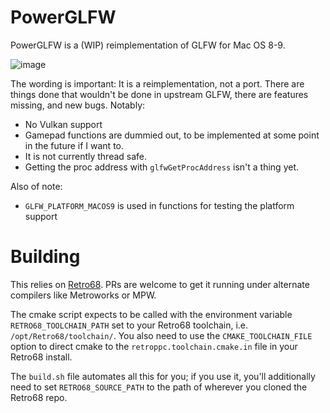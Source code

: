 # PowerGLFW

PowerGLFW is a (WIP) reimplementation of GLFW for Mac OS 8-9.

![image](https://github.com/user-attachments/assets/f0b83d0d-d712-483b-8660-d8ba3dea8b17)

The wording is important: It is a reimplementation, not a port. There are things done that wouldn't be done in upstream GLFW, there are features missing, and new bugs. Notably:

- No Vulkan support
- Gamepad functions are dummied out, to be implemented at some point in the future if I want to.
- It is not currently thread safe.
- Getting the proc address with `glfwGetProcAddress` isn't a thing yet.

Also of note:

- `GLFW_PLATFORM_MACOS9` is used in functions for testing the platform support

# Building

This relies on [Retro68](https://github.com/autc04/Retro68). PRs are welcome to get it running under alternate compilers like Metroworks or MPW.

The cmake script expects to be called with the environment variable `RETRO68_TOOLCHAIN_PATH` set to your Retro68 toolchain, i.e. `/opt/Retro68/toolchain/`. You also need to use the `CMAKE_TOOLCHAIN_FILE` option to direct cmake to the `retroppc.toolchain.cmake.in` file in your Retro68 install.

The `build.sh` file automates all this for you; if you use it, you'll additionally need to set `RETRO68_SOURCE_PATH` to the path of wherever you cloned the Retro68 repo.
